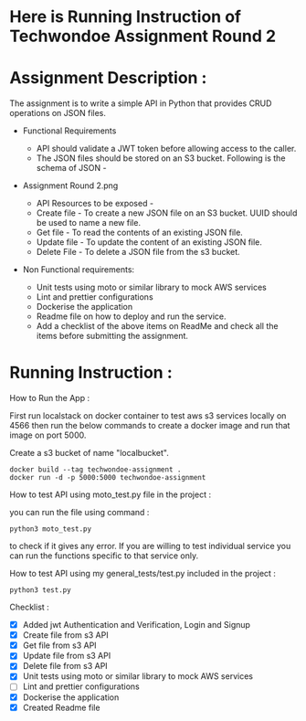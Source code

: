 # Here is Running Instruction of Techwondoe Assignment Round 2


# Assignment Description : 

The assignment is to write a simple  API in Python that provides CRUD operations on JSON files.

- Functional Requirements
    - API should validate a JWT token before allowing access to the caller.
    - The JSON files should be stored on an S3 bucket. Following is the schema of JSON - 

- Assignment Round 2.png
    - API Resources to be exposed -
    - Create file - To create a new JSON file on an S3  bucket. UUID should be used to name a new file.
    - Get file - To read the contents of an existing JSON file.
    - Update file - To update the content of an existing JSON file. 
    - Delete File  - To delete a JSON file from the s3 bucket.

- Non Functional requirements:
    - Unit tests using moto or similar library to mock AWS services
    - Lint and prettier configurations
    - Dockerise the application
    - Readme file on how to deploy and run the service. 
    - Add a checklist of the above items on ReadMe and check all the items before submitting the assignment.


# Running Instruction : 

How to Run the App : 

First run localstack on docker container to test aws s3 services locally on 4566 then run the below commands to create a docker image and run that image on port 5000.

Create a s3 bucket of name "localbucket".

    docker build --tag techwondoe-assignment .
    docker run -d -p 5000:5000 techwondoe-assignment

How to test API using moto_test.py file in the project : 

you can run the file using command : 

    python3 moto_test.py

to check if it gives any error. If you are willing to test individual service you can run the functions specific to that service only.


How to test API using my general_tests/test.py included in the project : 

    python3 test.py


Checklist : 

- [x] Added jwt Authentication and Verification, Login and Signup
- [x] Create file from s3 API
- [x] Get file from s3 API
- [x] Update file from s3 API
- [x] Delete file from s3 API
- [x] Unit tests using moto or similar library to mock AWS services
- [ ] Lint and prettier configurations
- [x] Dockerise the application
- [x] Created Readme file
